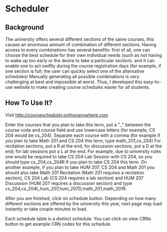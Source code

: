 # Scheduler

## Background

The university offers several different sections of the same courses, this causes an enormous amount of combination of different sections.
Having access to every combinations has several benefits: first of all, one can choose the best schedule for their own individual needs (such as not having to wake up too early or the desire to take a particular section).
and it can enable one to act swiftly during the course registration days (for example, if one section is full; the user can quickly select one of the alternative schedules)
Manually generating all possible combinations is very challenging at best and impossible at worst. Thus, I developed this easy-to-use website to make creating course schedules easier for all students.

## How To Use It?

Visit http://coursescheduler.pythonanywhere.com

Enter the courses that you plan to take this term, put a "_" between the course code and course field and use lowercase letters (for example, CS 204 would be cs_204).
Separate each course with a comma (for example if you plan to take Math 201 and CS 204 this term, type math_201,cs_204)
For recitation sections, put a R at the end; for discussion sections, put a D at the end; for lab sessions put a L at the end. For example, due to university rules one would be required to
take CS 204 Lab Session with CS 204, so you should type cs_204,cs_204R if you plan to take CS 204 this term. On another example, if you plan to take HUM 207, CS 204 and Math 201 you should also take Math 201 Recitation (Math 201 requires a recitation section), CS 204 Lab (CS 204 requires a lab section) and HUM 207 Discussion (HUM 207 requires a discussion section) and type cs_204,cs_204L,hum_207,hum_207D,math_201,math_201R.

After you are finished, click on schedule button. Depending on how many different sections are offered by the university this year, next page may load instantly or take couple minutes to load.

Each schedule table is a distinct schedule. You can click on view CRNs button to get example CRN codes for this schedule.

